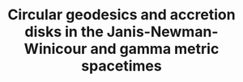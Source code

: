 ---
title: "Circular geodesics and accretion disks in the Janis-Newman-Winicour and gamma metric spacetimes"
collection: publications
permalink: /publication/2012-05 01-Circular-geodesics-and-accretion-disks-in-the-Janis-Newman-Winicour-and-gamma-metric-spacetimes
authors: ' Anirban Chowdhury,  Mandar Patil,  Daniele Malafarina,  Pankaj Joshi, '
year: 2012
venue: 'Phys. Rev. D'
volpages: ' 85 104031'
paperurl: 'https://link.aps.org/doi/10.1103/PhysRevD.85.104031'
citation: ' Anirban Chowdhury,  Mandar Patil,  Daniele Malafarina,  Pankaj Joshi,  Phys. Rev. D,  85 104031 (2012).'
---